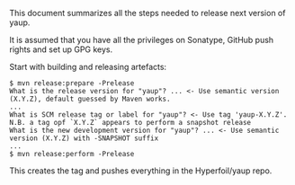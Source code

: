This document summarizes all the steps needed to release next version of yaup.

It is assumed that you have all the privileges on Sonatype, GitHub push rights and set up GPG keys.

Start with building and releasing artefacts:

```
$ mvn release:prepare -Prelease
What is the release version for "yaup"? ... <- Use semantic version (X.Y.Z), default guessed by Maven works.
...
What is SCM release tag or label for "yaup"? <- Use tag 'yaup-X.Y.Z'. N.B. a tag opf `X.Y.Z` appears to perform a snapshot release
What is the new development version for "yaup"? ... <- Use semantic version (X.Y.Z) with -SNAPSHOT suffix
...
$ mvn release:perform -Prelease
```

This creates the tag and pushes everything in the Hyperfoil/yaup repo.
